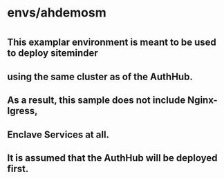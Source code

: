 # envs/ahdemosm
#
## This examplar environment is meant to be used to deploy siteminder
## using the same cluster as of the AuthHub.
## As a result, this sample does not include Nginx-Igress,
## Enclave Services at all.
## It is assumed that the AuthHub will be deployed first.
#
